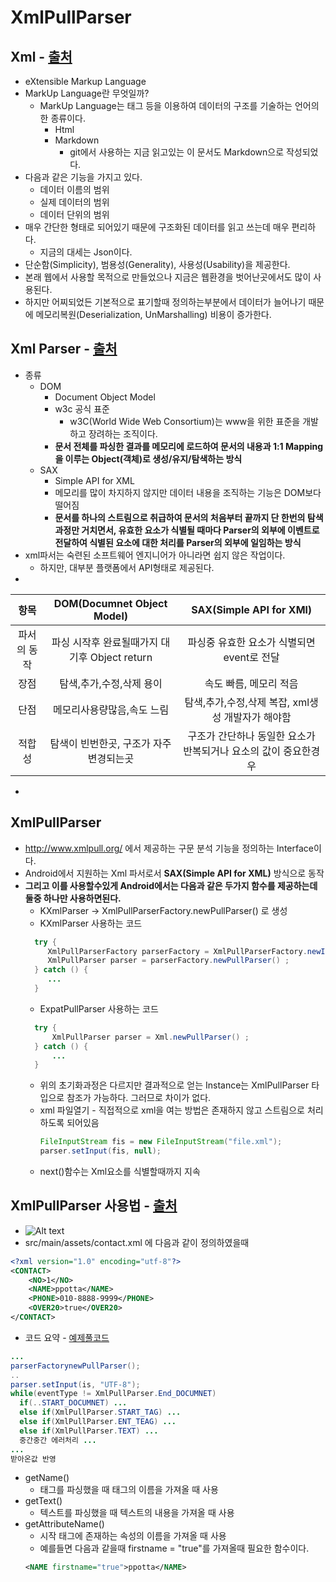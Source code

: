 XmlPullParser
===

Xml - [출처](https://namu.wiki/w/XML)
--- 
  + eXtensible Markup Language
  + MarkUp Language란 무엇일까?
    + MarkUp Language는 태그 등을 이용하여 데이터의 구조를 기술하는 언어의 한 종류이다.
       + Html
       + Markdown
          + git에서 사용하는 지금 읽고있는 이 문서도 Markdown으로 작성되었다.
  + 다음과 같은 기능을 가지고 있다.
    + 데이터 이름의 범위
    + 실제 데이터의 범위
    + 데이터 단위의 범위
  + 매우 간단한 형태로 되어있기 때문에 구조화된 데이터를 읽고 쓰는데 매우 편리하다.
    + 지금의 대세는 Json이다.
  + 단순함(Simplicity), 범용성(Generality), 사용성(Usability)을 제공한다.
  + 본래 웹에서 사용할 목적으로 만들었으나 지금은 웹환경을 벗어난곳에서도 많이 사용된다.
  + 하지만 어찌되었든 기본적으로 표기할때 정의하는부분에서 데이터가 늘어나기 때문에 메모리복원(Deserialization, UnMarshalling) 비용이 증가한다.
  
Xml Parser - [출처](https://recipes4dev.tistory.com/134)
---
  + 종류
      + DOM
        + Document Object Model
        + w3c 공식 표준
          + w3C(World Wide Web Consortium)는 www을 위한 표준을 개발하고 장려하는 조직이다.
        + **문서 전체를 파싱한 결과를 메모리에 로드하여 문서의 내용과 1:1 Mapping을 이루는 Object(객체)로 생성/유지/탐색하는 방식**
      + SAX
        + Simple API for XML
        + 메모리를 많이 차지하지 않지만 데이터 내용을 조직하는 기능은 DOM보다 떨어짐
        + **문서를 하나의 스트림으로 취급하여 문서의 처음부터 끝까지 단 한번의 탐색 과정만 거치면서, 유효한 요소가 식별될 때마다 Parser의 외부에 이벤트로 전달하여 식별된 요소에 대한 처리를 Parser의 외부에 일임하는 방식**
  + xml파서는 숙련된 소프트웨어 엔지니어가 아니라면 쉽지 않은 작업이다.
    + 하지만, 대부분 플랫폼에서 API형태로 제공된다.
  + 
  |항목|DOM(Documnet Object Model)|SAX(Simple API for XMl)|
  |:------:|:-----------------------------------------:|:------------------------------------:|
  |파서의 동작|파싱 시작후 완료될때가지 대기후 Object return|파싱중 유효한 요소가 식별되면 event로 전달|
  |장점|탐색,추가,수정,삭제 용이|속도 빠름, 메모리 적음|
  |단점|메모리사용량많음,속도 느림|탐색,추가,수정,삭제 복잡, xml생성 개발자가 해야함|
  |적합성|탐색이 빈번한곳, 구조가 자주 변경되는곳|구조가 간단하나 동일한 요소가 반복되거나 요소의 값이 중요한경우|
  + 
        
XmlPullParser
---
  + http://www.xmlpull.org/ 에서 제공하는 구문 분석 기능을 정의하는 Interface이다.
  + Android에서 지원하는 Xml 파서로서 **SAX(Simple API for XML)** 방식으로 동작
  + **그리고 이를 사용할수있게 Android에서는 다음과 같은 두가지 함수를 제공하는데 둘중 하나만 사용하면된다.**
    + KXmlParser -> XmlPullParserFactory.newPullParser() 로 생성
    + KXmlParser 사용하는 코드
    ```Java
      try {
         XmlPullParserFactory parserFactory = XmlPullParserFactory.newInstance();
         XmlPullParser parser = parserFactory.newPullParser() ;
      } catch () {
         ...
      }
    ```
    + ExpatPullParser 사용하는 코드
    ```Java
      try {
          XmlPullParser parser = Xml.newPullParser() ;
      } catch () {
          ...
      }
     ```
    + 위의 초기화과정은 다르지만 결과적으로 얻는 Instance는 XmlPullParser 타입으로 참조가 가능하다. 그러므로 차이가 없다.
    + xml 파일열기 - 직접적으로 xml을 여는 방법은 존재하지 않고 스트림으로 처리하도록 되어있음
      ```java
      FileInputStream fis = new FileInputStream("file.xml");
      parser.setInput(fis, null);
      ```
    + next()함수는 Xml요소를 식별할때까지 지속
 
 
XmlPullParser 사용법 - [출처](https://recipes4dev.tistory.com/134)
---
  
+ ![Alt text](https://t1.daumcdn.net/cfile/tistory/2723E03B594A18831A)
+ src/main/assets/contact.xml 에 다음과 같이 정의하였을때
```xml
<?xml version="1.0" encoding="utf-8"?>
<CONTACT>
    <NO>1</NO>
    <NAME>ppotta</NAME>
    <PHONE>010-8888-9999</PHONE>
    <OVER20>true</OVER20>
</CONTACT>
```
+ 코드 요약 - [예제풀코드](https://recipes4dev.tistory.com/137?category=697793)
```java
...
parserFactorynewPullParser();
..
parser.setInput(is, "UTF-8");
while(eventType != XmlPullParser.End_DOCUMNET)
  if(..START_DOCUMNET) ...
  else if(XmlPullParser.START_TAG) ...
  else if(XmlPullParser.ENT_TEAG) ...
  else if(XmlPullParser.TEXT) ...
  중간중간 에러처리 ...
...
받아온값 반영
```
* getName()
  * 태그를 파싱했을 때 태그의 이름을 가져올 때 사용
* getText()
  * 텍스트를 파싱했을 때 텍스트의 내용을 가져올 때 사용
* getAttributeName()
  * 시작 태그에 존재하는 속성의 이름을 가져올 때 사용
  * 예를들면 다음과 같을때 firstname = "true"를 가져올때 필요한 함수이다.
  ```xml
  <NAME firstname="true">ppotta</NAME>
  ```
  
